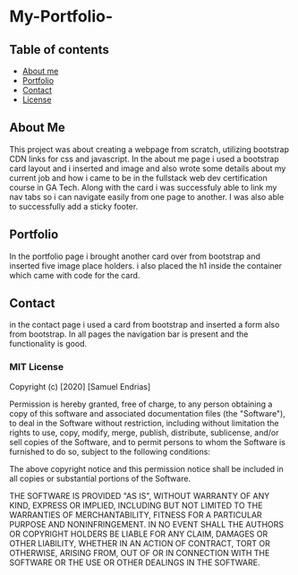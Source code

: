 # My-Portfolio-


## Table of contents 
* [About me](#About-Me)
* [Portfolio](#Portfolio)
* [Contact](#Picture)
* [License](#license)




## About Me 

This project was about creating a webpage from scratch, utilizing bootstrap CDN 
links for css and javascript. In the about me page i used a bootstrap card 
layout and i inserted and image and also wrote some details about my current 
job and how i came to be in the fullstack web dev certification course in 
GA Tech. Along with the card i was successfuly able to link my nav tabs so 
i can navigate easily from one page to another. I was also able to successfully 
add a sticky footer. 

## Portfolio

In the portfolio page i brought another card over from bootstrap and inserted 
five image place holders. i also placed the h1 inside the container which 
came with code for the card.

## Contact  

in the contact page i used a card from bootstrap and inserted 
a form also from bootstrap. In all pages the navigation bar is
present and the functionality is good. 


### MIT License

Copyright (c) [2020] [Samuel Endrias]

Permission is hereby granted, free of charge, to any person obtaining a copy
of this software and associated documentation files (the "Software"), to deal
in the Software without restriction, including without limitation the rights
to use, copy, modify, merge, publish, distribute, sublicense, and/or sell
copies of the Software, and to permit persons to whom the Software is
furnished to do so, subject to the following conditions:

The above copyright notice and this permission notice shall be included in all
copies or substantial portions of the Software.

THE SOFTWARE IS PROVIDED "AS IS", WITHOUT WARRANTY OF ANY KIND, EXPRESS OR
IMPLIED, INCLUDING BUT NOT LIMITED TO THE WARRANTIES OF MERCHANTABILITY,
FITNESS FOR A PARTICULAR PURPOSE AND NONINFRINGEMENT. IN NO EVENT SHALL THE
AUTHORS OR COPYRIGHT HOLDERS BE LIABLE FOR ANY CLAIM, DAMAGES OR OTHER
LIABILITY, WHETHER IN AN ACTION OF CONTRACT, TORT OR OTHERWISE, ARISING FROM,
OUT OF OR IN CONNECTION WITH THE SOFTWARE OR THE USE OR OTHER DEALINGS IN THE
SOFTWARE.